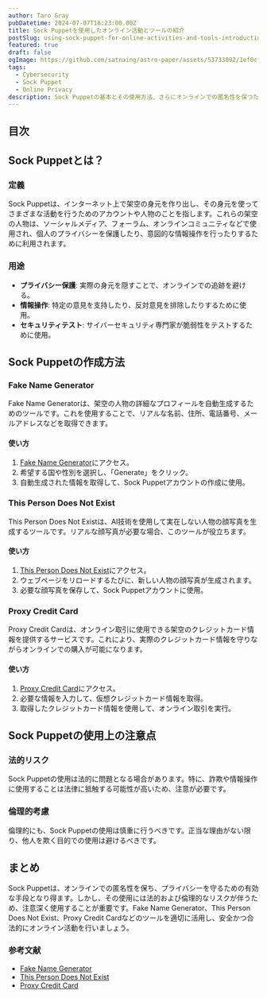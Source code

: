 ```yaml
---
author: Taro Gray
pubDatetime: 2024-07-07T16:23:00.00Z
title: Sock Puppetを使用したオンライン活動とツールの紹介
postSlug: using-sock-puppet-for-online-activities-and-tools-introduction
featured: true
draft: false
ogImage: https://github.com/satnaing/astro-paper/assets/53733092/1ef0cf03-8137-4d67-ac81-84a032119e3a
tags:
  - Cybersecurity
  - Sock Puppet
  - Online Privacy
description: Sock Puppetの基本とその使用方法、さらにオンラインでの匿名性を保つためのツールについて解説します。Fake Name Generator、This Person Does Not Exist、Proxy Credit Cardなどのツールを紹介します。
---
```


## 目次

## Sock Puppetとは？

### 定義

Sock Puppetは、インターネット上で架空の身元を作り出し、その身元を使ってさまざまな活動を行うためのアカウントや人物のことを指します。これらの架空の人物は、ソーシャルメディア、フォーラム、オンラインコミュニティなどで使用され、個人のプライバシーを保護したり、意図的な情報操作を行ったりするために利用されます。

### 用途

- **プライバシー保護**: 実際の身元を隠すことで、オンラインでの追跡を避ける。
- **情報操作**: 特定の意見を支持したり、反対意見を排除したりするために使用。
- **セキュリティテスト**: サイバーセキュリティ専門家が脆弱性をテストするために使用。

## Sock Puppetの作成方法

### Fake Name Generator

Fake Name Generatorは、架空の人物の詳細なプロフィールを自動生成するためのツールです。これを使用することで、リアルな名前、住所、電話番号、メールアドレスなどを取得できます。

#### 使い方

1. [Fake Name Generator](https://www.fakenamegenerator.com/)にアクセス。
2. 希望する国や性別を選択し、「Generate」をクリック。
3. 自動生成された情報を取得して、Sock Puppetアカウントの作成に使用。

### This Person Does Not Exist

This Person Does Not Existは、AI技術を使用して実在しない人物の顔写真を生成するツールです。リアルな顔写真が必要な場合、このツールが役立ちます。

#### 使い方

1. [This Person Does Not Exist](https://www.thispersondoesnotexist.com/)にアクセス。
2. ウェブページをリロードするたびに、新しい人物の顔写真が生成されます。
3. 必要な顔写真を保存して、Sock Puppetアカウントに使用。

### Proxy Credit Card

Proxy Credit Cardは、オンライン取引に使用できる架空のクレジットカード情報を提供するサービスです。これにより、実際のクレジットカード情報を守りながらオンラインでの購入が可能になります。

#### 使い方

1. [Proxy Credit Card](https://www.proxycard.com/)にアクセス。
2. 必要な情報を入力して、仮想クレジットカード情報を取得。
3. 取得したクレジットカード情報を使用して、オンライン取引を実行。

## Sock Puppetの使用上の注意点

### 法的リスク

Sock Puppetの使用は法的に問題となる場合があります。特に、詐欺や情報操作に使用することは法律に抵触する可能性が高いため、注意が必要です。

### 倫理的考慮

倫理的にも、Sock Puppetの使用は慎重に行うべきです。正当な理由がない限り、他人を欺く目的での使用は避けるべきです。

## まとめ

Sock Puppetは、オンラインでの匿名性を保ち、プライバシーを守るための有効な手段となり得ます。しかし、その使用には法的および倫理的なリスクが伴うため、注意深く使用することが重要です。Fake Name Generator、This Person Does Not Exist、Proxy Credit Cardなどのツールを適切に活用し、安全かつ合法的にオンライン活動を行いましょう。

### 参考文献

- [Fake Name Generator](https://www.fakenamegenerator.com/)
- [This Person Does Not Exist](https://www.thispersondoesnotexist.com/)
- [Proxy Credit Card](https://www.proxycard.com/)
